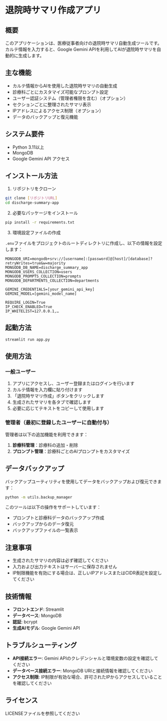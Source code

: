 # 退院時サマリ作成アプリ

## 概要

このアプリケーションは、医療従事者向けの退院時サマリ自動生成ツールです。カルテ情報を入力すると、Google Gemini APIを利用してAIが退院時サマリを自動的に生成します。

## 主な機能

- カルテ情報からAIを使用した退院時サマリの自動生成
- 診療科ごとにカスタマイズ可能なプロンプト設定
- ユーザー認証システム（管理者権限を含む）（オプション）
- セクションごとに整理されたサマリ表示
- IPアドレスによるアクセス制限（オプション）
- データのバックアップと復元機能

## システム要件

- Python 3.11以上
- MongoDB
- Google Gemini API アクセス

## インストール方法

1. リポジトリをクローン

```bash
git clone [リポジトリURL]
cd discharge-summary-app
```

2. 必要なパッケージをインストール

```bash
pip install -r requirements.txt
```

3. 環境設定ファイルの作成

`.env`ファイルをプロジェクトのルートディレクトリに作成し、以下の情報を設定します：

```
MONGODB_URI=mongodb+srv://[username]:[password]@[host]/[database]?retryWrites=true&w=majority
MONGODB_DB_NAME=discharge_summary_app
MONGODB_USERS_COLLECTION=users
MONGODB_PROMPTS_COLLECTION=prompts
MONGODB_DEPARTMENTS_COLLECTION=departments

GEMINI_CREDENTIALS=[your_gemini_api_key]
GEMINI_MODEL=[gemini_model_name]

REQUIRE_LOGIN=True
IP_CHECK_ENABLED=True
IP_WHITELIST=127.0.0.1,…
```

## 起動方法

```bash
streamlit run app.py
```

## 使用方法

### 一般ユーザー

1. アプリにアクセスし、ユーザー登録またはログインを行います
2. カルテ情報を入力欄に貼り付けます
3. 「退院時サマリ作成」ボタンをクリックします
4. 生成されたサマリを各タブで確認します
5. 必要に応じてテキストをコピーして使用します

### 管理者（最初に登録したユーザーに自動付与）

管理者は以下の追加機能を利用できます：

1. **診療科管理**：診療科の追加・削除
2. **プロンプト管理**：診療科ごとのAIプロンプトをカスタマイズ

## データバックアップ

バックアップユーティリティを使用してデータをバックアップおよび復元できます：

```bash
python -m utils.backup_manager
```

このツールは以下の操作をサポートしています：
- プロンプトと診療科データのバックアップ作成
- バックアップからのデータ復元
- バックアップファイルの一覧表示

## 注意事項

- 生成されたサマリの内容は必ず確認してください
- 入力および出力テキストはサーバーに保存されません
- IP制限機能を有効にする場合は、正しいIPアドレスまたはCIDR表記を設定してください

## 技術情報

- **フロントエンド**: Streamlit
- **データベース**: MongoDB
- **認証**: bcrypt
- **生成AIモデル**: Google Gemini API

## トラブルシューティング

- **API接続エラー**: Gemini APIのクレデンシャルと環境変数の設定を確認してください
- **データベース接続エラー**: MongoDB URIと接続情報を確認してください
- **アクセス制限**: IP制限が有効な場合、許可されたIPからアクセスしていることを確認してください

## ライセンス

LICENSEファイルを参照してください